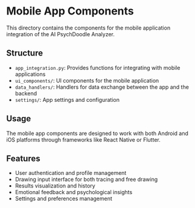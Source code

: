 # Mobile App Components

This directory contains the components for the mobile application integration of the AI PsychDoodle Analyzer.

## Structure

- `app_integration.py`: Provides functions for integrating with mobile applications
- `ui_components/`: UI components for the mobile application
- `data_handlers/`: Handlers for data exchange between the app and the backend
- `settings/`: App settings and configuration

## Usage

The mobile app components are designed to work with both Android and iOS platforms through frameworks like React Native or Flutter.

## Features

- User authentication and profile management
- Drawing input interface for both tracing and free drawing
- Results visualization and history
- Emotional feedback and psychological insights
- Settings and preferences management
